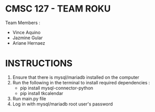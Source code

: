 # CMSC 127 - TEAM ROKU
Team Members : 
- Vince Aquino
- Jazmine Gular
- Ariane Hernaez

# INSTRUCTIONS
1) Ensure that there is mysql/mariadb installed on the computer
2) Run the following in the terminal to install required dependencies :
    - pip install mysql-connector-python 
    - pip install tkcalendar
3) Run main.py file
4) Log in with mysql/mariadb root user's password